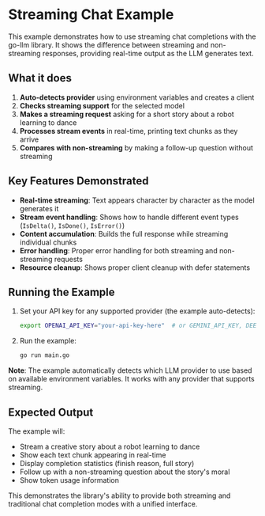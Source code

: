 # Streaming Chat Example

This example demonstrates how to use streaming chat completions with the go-llm library. It shows the difference between streaming and non-streaming responses, providing real-time output as the LLM generates text.

## What it does

1. **Auto-detects provider** using environment variables and creates a client
2. **Checks streaming support** for the selected model
3. **Makes a streaming request** asking for a short story about a robot learning to dance
4. **Processes stream events** in real-time, printing text chunks as they arrive
5. **Compares with non-streaming** by making a follow-up question without streaming

## Key Features Demonstrated

- **Real-time streaming**: Text appears character by character as the model generates it
- **Stream event handling**: Shows how to handle different event types (`IsDelta()`, `IsDone()`, `IsError()`)
- **Content accumulation**: Builds the full response while streaming individual chunks
- **Error handling**: Proper error handling for both streaming and non-streaming requests
- **Resource cleanup**: Shows proper client cleanup with defer statements

## Running the Example

1. Set your API key for any supported provider (the example auto-detects):
   ```bash
   export OPENAI_API_KEY="your-api-key-here"  # or GEMINI_API_KEY, DEEPSEEK_API_KEY, etc.
   ```
2. Run the example:
   ```bash
   go run main.go
   ```

**Note**: The example automatically detects which LLM provider to use based on available environment variables. It works with any provider that supports streaming.

## Expected Output

The example will:

- Stream a creative story about a robot learning to dance
- Show each text chunk appearing in real-time
- Display completion statistics (finish reason, full story)
- Follow up with a non-streaming question about the story's moral
- Show token usage information

This demonstrates the library's ability to provide both streaming and traditional chat completion modes with a unified interface.
